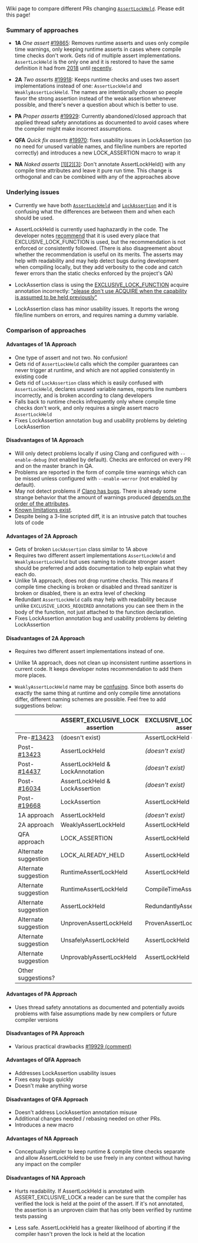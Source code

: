 Wiki page to compare different PRs changing [`AssertLockHeld`](https://github.com/bitcoin/bitcoin/blob/be3af4f31089726267ce2dbdd6c9c153bb5aeae1/src/sync.h#L79). Please edit this page!

### Summary of approaches

- **1A** *One assert* [#19865](https://github.com/bitcoin/bitcoin/pull/19865): Removes runtime asserts and uses only compile time warnings, only keeping runtime asserts in cases where compile time checks don't work. Gets rid of multiple assert implementations. `AssertLockHeld` is the only one and it is restored to have the same definition it had from [2018](https://github.com/bitcoin/bitcoin/pull/13423) until [recently](https://github.com/bitcoin/bitcoin/pull/19668).

- **2A** *Two asserts* [#19918](https://github.com/bitcoin/bitcoin/pull/19918): Keeps runtime checks and uses two assert implementations instead of one: `AssertLockHeld` and `WeaklyAssertLockHeld`. The names are intentionally chosen so people favor the strong assertion instead of the weak assertion whenever possible, and there's never a question about which is better to use.

- **PA** *Proper asserts* [#19929](https://github.com/bitcoin/bitcoin/pull/19929): Currently abandoned/closed approach that applied thread safety annotations as documented to avoid cases where the compiler might make incorrect assumptions.

- **QFA** *Quick fix asserts* [#19970](https://github.com/bitcoin/bitcoin/pull/19970): fixes usability issues in LockAssertion (so no need for unused variable names, and file/line numbers are reported correctly) and introduces a new LOCK_ASSERTION macro to wrap it

- **NA** *Naked asserts* [[1]](http://www.erisian.com.au/bitcoin-core-dev/log-2020-09-17.html#l-650)[[2]](https://reviews.llvm.org/D87629#2272676)[[3]](https://reviews.llvm.org/D87629#2278073): Don't annotate AssertLockHeld() with any compile time attributes and leave it pure run time. This change is orthogonal and can be combined with any of the approaches above

### Underlying issues

- Currently we have both [`AssertLockHeld`](https://github.com/bitcoin/bitcoin/blob/be3af4f31089726267ce2dbdd6c9c153bb5aeae1/src/sync.h#L79) and [`LockAssertion`](https://github.com/bitcoin/bitcoin/blob/be3af4f31089726267ce2dbdd6c9c153bb5aeae1/src/sync.h#L357) and it is confusing what the differences are between them and when each should be used.

- AssertLockHeld is currently used haphazardly in the code. The developer notes [recommend](https://github.com/bitcoin/bitcoin/blob/master/doc/developer-notes.md#threads-and-synchronization) that it is used every place that EXCLUSIVE_LOCK_FUNCTION is used, but the recommendation is not enforced or consistently followed. (There is also disagreement about whether the recommendation is useful on its merits. The asserts may help with readability and may help detect bugs during development when compiling locally, but they add verbosity to the code and catch fewer errors than the static checks enforced by the project's QA)

- LockAssertion class is using the [EXCLUSIVE_LOCK_FUNCTION](https://clang.llvm.org/docs/ThreadSafetyAnalysis.html#acquire-acquire-shared-release-release-shared-release-generic) acquire annotation incorrectly: ["please don't use ACQUIRE when the capability is assumed to be held previously"](https://reviews.llvm.org/D87629#2272676)

- LockAssertion class has minor usability issues. It reports the wrong file/line numbers on errors, and requires naming a dummy variable.

### Comparison of approaches

#### Advantages of 1A Approach

- One type of assert and not two. No confusion!
- Gets rid of `AssertLockHeld` calls which the compiler guarantees can never trigger at runtime, and which are not applied consistently in existing code
- Gets rid of `LockAssertion` class which is easily confused with `AssertLockHeld`, declares unused variable names, reports line numbers incorrectly, and is broken according to clang developers
- Falls back to runtime checks infrequently only where compile time checks don't work, and only requires a single assert macro `AssertLockHeld` 
- Fixes LockAssertion annotation bug and usability problems by deleting LockAssertion

#### Disadvantages of 1A Approach

- Will only detect problems locally if using Clang and configured with `--enable-debug` (not enabled by default). Checks are enforced on every PR and on the master branch in QA.
- Problems are reported in the form of compile time warnings which can be missed unless configured with `--enable-werror` (not enabled by default).
- May not detect problems if [Clang has bugs](https://github.com/bitcoin/bitcoin/pull/19865#issuecomment-687604066). There is already some strange behavior that the amount of warnings produced [depends on the order of the attributes](https://github.com/bitcoin/bitcoin/pull/19668#discussion_r467244459).
- [Known limitations exist](https://clang.llvm.org/docs/ThreadSafetyAnalysis.html#limitations).
- Despite being a 3-line scripted diff, it is an intrusive patch that touches lots of code

#### Advantages of 2A Approach

- Gets of broken `LockAssertion` class similar to 1A above
- Requires two different assert implementations `AssertLockHeld` and `WeaklyAssertLockHeld` but uses naming to indicate stronger assert should be preferred and adds documentation to help explain what they each do.
- Unlike 1A approach, does not drop runtime checks. This means if compile time checking is broken or disabled and thread sanitizer is broken or disabled, there is an extra level of checking
- Redundant `AssertLockHeld` calls may help with readability because unlike `EXCLUSIVE_LOCKS_REQUIRED` annotations you can see them in the body of the function, not just attached to the function declaration.
- Fixes LockAssertion annotation bug and usability problems by deleting LockAssertion

#### Disadvantages of 2A Approach

- Requires two different assert implementations instead of one.
- Unlike 1A approach, does not clean up inconsistent runtime assertions in current code. It keeps developer notes recommendation to add them more places.
- `WeaklyAssertLockHeld` name may be [confusing](https://github.com/bitcoin/bitcoin/pull/19918#issuecomment-694486228). Since both asserts do exactly the same thing at runtime and only compile time annotations differ, different naming schemes are possible. Feel free to add suggestions below:

  |                                                              | ASSERT_EXCLUSIVE_LOCK assertion | EXCLUSIVE_LOCKS_REQUIRED assertion |
  |--------------------------------------------------------------|---------------------------------|------------------------------------|
  | Pre-[#13423](https://github.com/bitcoin/bitcoin/pull/13423)  | (doesn't exist)                 | AssertLockHeld (if lock is used)   |
  | Post-[#13423](https://github.com/bitcoin/bitcoin/pull/13423) | AssertLockHeld                  | _(doesn't exist)_                  |
  | Post-[#14437](https://github.com/bitcoin/bitcoin/pull/14437) | AssertLockHeld & LockAnnotation | _(doesn't exist)_                  |
  | Post-[#16034](https://github.com/bitcoin/bitcoin/pull/16034) | AssertLockHeld & LockAssertion  | _(doesn't exist)_                  |
  | Post-[#19668](https://github.com/bitcoin/bitcoin/pull/19668) | LockAssertion                   | AssertLockHeld                     |
  | 1A approach                                                  | AssertLockHeld                  | _(doesn't exist)_                  |
  | 2A approach                                                  | WeaklyAssertLockHeld            | AssertLockHeld                     |
  | QFA approach                                                 | LOCK_ASSERTION                  | AssertLockHeld                     |
  | Alternate suggestion                                         | LOCK_ALREADY_HELD               | AssertLockHeld                     |     
  | Alternate suggestion                                         | RuntimeAssertLockHeld           | AssertLockHeld                     |
  | Alternate suggestion                                         | RuntimeAssertLockHeld           | CompileTimeAssertLockHeld          |
  | Alternate suggestion                                         | AssertLockHeld                  | RedundantlyAssertLockHeld          |
  | Alternate suggestion                                         | UnprovenAssertLockHeld          | ProvenAssertLockHeld               |
  | Alternate suggestion                                         | UnsafelyAssertLockHeld          | AssertLockHeld                     |
  | Alternate suggestion                                         | UnprovablyAssertLockHeld        | AssertLockHeld                     |
  | Other suggestions?                                           |                                 |                                    |


#### Advantages of PA Approach

- Uses thread safety annotations as documented and potentially avoids problems with false assumptions made by new compilers or future compiler versions

#### Disadvantages of PA Approach

- Various practical drawbacks [#19929 (comment)](https://github.com/bitcoin/bitcoin/pull/19929#issuecomment-690358411)

#### Advantages of QFA Approach

- Addresses LockAssertion usability issues
- Fixes easy bugs quickly
- Doesn't make anything worse

#### Disadvantages of QFA Approach

- Doesn't address LockAssertion annotation misuse
- Additional changes needed / rebasing needed on other PRs.
- Introduces a new macro

#### Advantages of NA Approach

- Conceptually simpler to keep runtime & compile time checks separate and allow AssertLockHeld to be use freely in any context without having any impact on the compiler

#### Disadvantages of NA Approach

- Hurts readability. If AssertLockHeld is annotated with ASSERT_EXCLUSIVE_LOCK a reader can be sure that the compiler has verified the lock is held at the point of the assert. If it's not annotated, the assertion is an unproven claim that has only been verified by runtime tests passing

- Less safe. AssertLockHeld has a greater likelihood of aborting if the compiler hasn't proven the lock is held at the location
